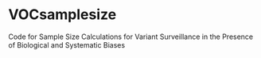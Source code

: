 # VOCsamplesize

Code for Sample Size Calculations for Variant Surveillance in the Presence of Biological and Systematic Biases
